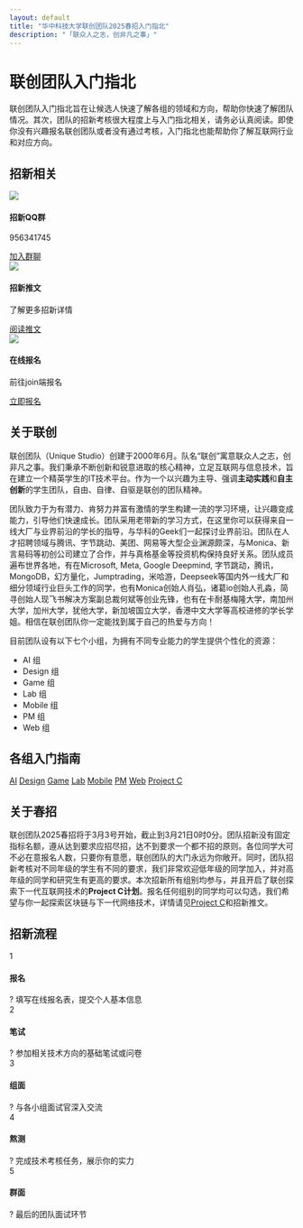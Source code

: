 ```yaml
---
layout: default
title: "华中科技大学联创团队2025春招入门指北"
description: "「联众人之志，创非凡之事」"
---
```


# 联创团队入门指北

联创团队入门指北旨在让候选人快速了解各组的领域和方向，帮助你快速了解团队情况。其次，团队的招新考核很大程度上与入门指北相关，请务必认真阅读。即使你没有兴趣报名联创团队或者没有通过考核，入门指北也能帮助你了解互联网行业和对应方向。

## 招新相关

<div class="recruit-info-container">
  <div class="recruit-info-card">
    <div class="info-icon">
      <img src="/assets/fonts/message-circle-more.svg">
    </div>
    <div class="info-content">
      <h4>招新QQ群</h4>
      <p>956341745</p>
      <a href="https://qm.qq.com/cgi-bin/qm/qr?k=EMfA_AEsiisJ2gHaGscnbIG_BPWrMI2f" class="info-btn" target="_blank">加入群聊</a>
    </div>
  </div>
  
  <div class="recruit-info-card">
    <div class="info-icon">
      <img src="/assets/fonts/newspaper.svg">
    </div>
    <div class="info-content">
      <h4>招新推文</h4>
      <p>了解更多招新详情</p>
      <a href="https://mp.weixin.qq.com/s?__biz=MzU5NjcyMzQzMg==&mid=2247486852&idx=1&sn=3a597d201efc8a0b7c1274162d01fb61&chksm=ff4f98e9ed27276728ff18e47b08b111b10ce80a981c37cca1361ec1b50c90e8aeb23e98e1bf&mpshare=1&scene=23&srcid=0216jsOCmMmLPVU13wNsiHx9&sharer_shareinfo=1b2b70d8dba3c500fbdfbcd9d4c19b22&sharer_shareinfo_first=1b2b70d8dba3c500fbdfbcd9d4c19b22#rd" class="info-btn" target="_blank">阅读推文</a>
    </div>
  </div>
  
  <div class="recruit-info-card">
    <div class="info-icon">
      <img src="/assets/fonts/log-in.svg">
    </div>
    <div class="info-content">
      <h4>在线报名</h4>
      <p>前往join端报名</p>
      <a href="https://join2024.hustunique.com/" class="info-btn primary-btn" target="_blank">立即报名</a>
    </div>
  </div>
</div>

## 关于联创

联创团队（Unique Studio）创建于2000年6月。队名“联创”寓意联众人之志，创非凡之事。我们秉承不断创新和锐意进取的核心精神，立足互联网与信息技术，旨在建立一个精英学生的IT技术平台。作为一个以兴趣为主导、强调**主动实践**和**自主创新**的学生团队，自由、自律、自驱是联创的团队精神。

团队致力于为有潜力、肯努力并富有激情的学生构建一流的学习环境，让兴趣变成能力，引导他们快速成长。团队采用老带新的学习方式，在这里你可以获得来自一线大厂与业界前沿的学长的指导，与华科的Geek们一起探讨业界前沿。团队在人才招聘领域与腾讯、字节跳动、美团、网易等大型企业渊源颇深，与Monica、新言易码等初创公司建立了合作，并与真格基金等投资机构保持良好关系。团队成员遍布世界各地，有在Microsoft, Meta, Google Deepmind, 字节跳动，腾讯，MongoDB，幻方量化，Jumptrading，米哈游，Deepseek等国内外一线大厂和细分领域行业巨头工作的同学，也有Monica创始人肖弘，诸葛io创始人孔淼，简寻创始人现飞书解决方案副总裁何斌等创业先锋，也有在卡耐基梅隆大学，南加州大学，加州大学，犹他大学，新加坡国立大学，香港中文大学等高校进修的学长学姐。相信在联创团队你一定能找到属于自己的热爱与方向！

目前团队设有以下七个小组，为拥有不同专业能力的学生提供个性化的资源：

- AI 组
- Design 组
- Game 组
- Lab 组
- Mobile 组
- PM 组
- Web 组


## 各组入门指南

<div class="group-container">
  <a class="group-box" href="/docs/AI入门指北">AI</a>
  <a class="group-box" href="/docs/Design入门指北">Design</a>
  <a class="group-box" href="/docs/Game入门指北">Game</a>
  <a class="group-box" href="/docs/Lab入门指北">Lab</a>
  <a class="group-box" href="/docs/Mobile入门指北">Mobile</a>
  <a class="group-box" href="/docs/PM入门指北">PM</a>
  <a class="group-box" href="/docs/Web入门指北">Web</a>
  <a class="group-box" href="/docs/ProjectC">Project C</a>
</div>

## 关于春招

联创团队2025春招将于3月3号开始，截止到3月21日0时0分。团队招新没有固定指标名额，遵从达到要求应招尽招，达不到要求一个都不招的原则。各位同学大可不必在意报名人数，只要你有意愿，联创团队的大门永远为你敞开。同时，团队招新考核对不同年级的学生有不同的要求，我们非常欢迎低年级的同学加入，并对高年级的同学和研究生有更高的要求。本次招新所有组别均参与，并且开启了联创探索下一代互联网技术的**Project C计划**。报名任何组别的同学均可以勾选，我们希望与你一起探索区块链与下一代网络技术，详情请见[Project C](/docs/ProjectC)和招新推文。

## 招新流程

<div class="recruitment-timeline">
  <div class="timeline-step">
    <div class="step-circle">1</div>
    <div class="step-content">
      <h4>报名</h4>
      <div class="tooltip">?
        <span class="tooltip-text">填写在线报名表，提交个人基本信息</span>
      </div>
    </div>
  </div>
  <div class="timeline-step">
    <div class="step-circle">2</div>
    <div class="step-content">
      <h4>笔试</h4>
      <div class="tooltip">?
        <span class="tooltip-text">参加相关技术方向的基础笔试或问卷</span>
      </div>
    </div>
  </div>
  <div class="timeline-step">
    <div class="step-circle">3</div>
    <div class="step-content">
      <h4>组面</h4>
      <div class="tooltip">?
        <span class="tooltip-text">与各小组面试官深入交流</span>
      </div>
    </div>
  </div>
  <div class="timeline-step">
    <div class="step-circle">4</div>
    <div class="step-content">
      <h4>熬测</h4>
      <div class="tooltip">?
        <span class="tooltip-text">完成技术考核任务，展示你的实力</span>
      </div>
    </div>
  </div>
  <div class="timeline-step">
    <div class="step-circle">5</div>
    <div class="step-content">
      <h4>群面</h4>
      <div class="tooltip">?
        <span class="tooltip-text">最后的团队面试环节</span>
      </div>
    </div>
  </div>
</div>
